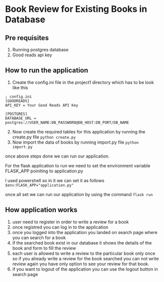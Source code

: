 # Book Review for Existing Books in Database

## Pre requisites
1. Running postgres database
2. Good reads api key

## How to run the application

1. Create the config.ini file in the project1 directory which has to be look like this
```
; config.ini
[GOODREADS]
API_KEY = Your Good Reads API Key

[POSTGRES]
DATABASE_URL = postgres://USER_NAME:DB_PASSWORD@DB_HOST:DB_PORT/DB_NAME
```
2. Now create the required tables for this application by running the create.py file
`python create.py`
3. Now import the data of books by running import.py file
`python import.py`

once above steps done we can run our application.

For the flask application to run we need to set the environment variable FLASK_APP poiniting to application.py

I used powershell so in it we can set it as follows
`$env:FLASK_APP="application.py"`

once all set we can run our application by using the command `flask run`

## How application works

1. user need to register in order to write a review for a book
2. once registred you can log in to the application
3. once you logged into the application you landed on search page where you can search for a book
4. if the searched book exist in our database it shows the details of the book and form to fill the review
5. each user is allowed to write a review to the particular book only once so if you already write a review for the book searched you can not write review again you have only option to see your review for that book.
6. if you want to logout of the application you can use the logout button in search page


